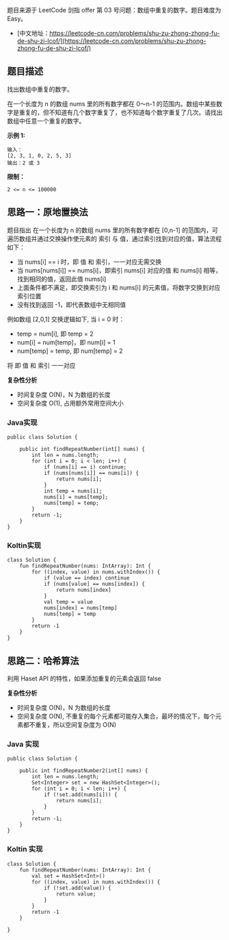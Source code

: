 题目来源于 LeetCode 剑指 offer 第 03 号问题：数组中重复的数字。题目难度为 Easy。

* [中文地址：https://leetcode-cn.com/problems/shu-zu-zhong-zhong-fu-de-shu-zi-lcof/](https://leetcode-cn.com/problems/shu-zu-zhong-zhong-fu-de-shu-zi-lcof/)

## 题目描述

找出数组中重复的数字。

在一个长度为 n 的数组 nums 里的所有数字都在 0～n-1 的范围内。数组中某些数字是重复的，但不知道有几个数字重复了，也不知道每个数字重复了几次。请找出数组中任意一个重复的数字。

**示例 1:**

```
输入：
[2, 3, 1, 0, 2, 5, 3]
输出：2 或 3 
```

**限制：**

```
2 <= n <= 100000
```

## 思路一：原地置换法

题目指出 在一个长度为 n 的数组 nums 里的所有数字都在 [0,n-1] 的范围内，可遍历数组并通过交换操作使元素的 索引 与 值，通过索引找到对应的值，算法流程如下：

* 当 nums[i] == i 时，即 值 和 索引，一一对应无需交换
* 当 nums[nums[i]] == nums[i]，即索引 nums[i] 对应的值 和 nums[i] 相等，找到相同的值，返回此值 nums[i]
* 上面条件都不满足，即交换索引为 i 和 nums[i] 的元素值，将数字交换到对应索引位置
* 没有找到返回 -1，即代表数组中无相同值

例如数组 [2,0,1] 交换逻辑如下, 当 i = 0 时：

* temp = num[i], 即 temp = 2
* num[i] = num[temp]，即 num[i] = 1
* num[temp] = temp, 即 num[temp] = 2

将 即 值 和 索引 一一对应

**复杂性分析**

* 时间复杂度 O(N)，N 为数组的长度
* 空间复杂度 O(1), 占用额外常用空间大小


### Java实现

```
public class Solution {

    public int findRepeatNumber(int[] nums) {
        int len = nums.length;
        for (int i = 0; i < len; i++) {
            if (nums[i] == i) continue;
            if (nums[nums[i]] == nums[i]) {
                return nums[i];
            }
            int temp = nums[i];
            nums[i] = nums[temp];
            nums[temp] = temp;
        }
        return -1;
    }
}
```

### Koltin实现

```
class Solution {
    fun findRepeatNumber(nums: IntArray): Int {
        for ((index, value) in nums.withIndex()) {
            if (value == index) continue
            if (nums[value] == nums[index]) {
                return nums[index]
            }
            val temp = value
            nums[index] = nums[temp]
            nums[temp] = temp
        }
        return -1
    }
}
```

## 思路二：哈希算法

利用 Haset API 的特性，如果添加重复的元素会返回 false

**复杂性分析**

* 时间复杂度 O(N)，N 为数组的长度
* 空间复杂度 O(N), 不重复的每个元素都可能存入集合，最坏的情况下，每个元素都不重复，所以空间复杂度为 O(N)

### Java 实现

```
public class Solution {

    public int findRepeatNumber2(int[] nums) {
        int len = nums.length;
        Set<Integer> set = new HashSet<Integer>();
        for (int i = 0; i < len; i++) {
            if (!set.add(nums[i])) {
                return nums[i];
            }
        }
        return -1;
    }
}
```

### Koltin 实现

```
class Solution {
    fun findRepeatNumber(nums: IntArray): Int {
        val set = HashSet<Int>()
        for ((index, value) in nums.withIndex()) {
            if (!set.add(value)) {
                return value;
            }
        }
        return -1
    }

}
```

